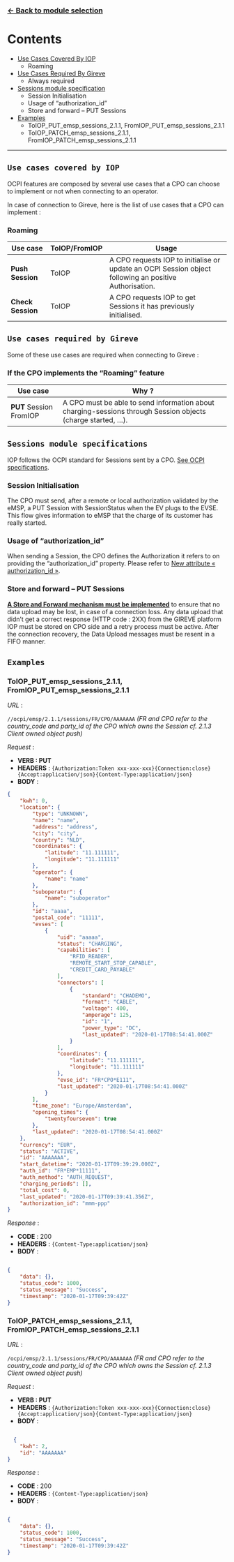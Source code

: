 ### [<- Back to module selection](cpo_edits.md)

# Contents

* [Use Cases Covered By IOP](#use-cases-covered-by-iop)
  - Roaming
* [Use Cases Required By Gireve](#use-cases-required-by-gireve)
  - Always required
* [Sessions module specification](#sessions-module-specifications)
  - Session Initialisation
  - Usage of “authorization_id”
  - Store and forward – PUT Sessions
* [Examples](#examples)
  - ToIOP_PUT_emsp_sessions_2.1.1, FromIOP_PUT_emsp_sessions_2.1.1
  - ToIOP_PATCH_emsp_sessions_2.1.1, FromIOP_PATCH_emsp_sessions_2.1.1

***


## `Use cases covered by IOP`

OCPI features are composed by several use cases that a CPO can choose to implement or not when connecting to an operator.

In case of connection to Gireve, here is the list of use cases that a CPO can implement :

### Roaming

| Use case | ToIOP/FromIOP | Usage |
| ----------- | ----------- | ----------- |
| **Push Session** | ToIOP | A CPO requests IOP to initialise or update an OCPI Session object following an positive Authorisation. |
| **Check Session** | ToIOP | A CPO requests IOP to get Sessions it has previously initialised. |

## `Use cases required by Gireve`

Some of these use cases are required when connecting to Gireve :

### If the CPO implements the “Roaming” feature

| Use case | Why ? |
| ----------- | ----------- |
| **PUT** Session FromIOP | A CPO must be able to send information about charging-sessions through Session objects (charge started, …). |

## `Sessions module specifications`

IOP follows the OCPI standard for Sessions sent by a CPO. [See OCPI specifications](https://github.com/ocpi/ocpi/blob/release-2.1.1-bugfixes/mod_sessions.md).

### Session Initialisation

The CPO must send, after a remote or local authorization validated by the eMSP, a PUT Session with SessionStatus when the EV plugs to the EVSE.
This flow gives information to eMSP that the charge of its customer has really started.

### Usage of “authorization_id”

When sending a Session, the CPO defines the Authorization it refers to on providing the “authorization_id” property. Please refer to [New attribute « authorization_id »](integration_guidelines.md).

### Store and forward – PUT Sessions

**<ins>A [Store and Forward mechanism](q&a.md/#store-and-forward-mechanism) must be implemented</ins>** to ensure that no data upload may be lost, in case of a connection loss. Any data upload that didn’t get a correct response (HTTP code : 2XX) from the GIREVE platform IOP must be stored on CPO side and a retry process must be active. After the connection recovery, the Data Upload messages must be resent in a FIFO manner.

## `Examples`

### ToIOP_PUT_emsp_sessions_2.1.1, FromIOP_PUT_emsp_sessions_2.1.1

*URL* :

`//ocpi/emsp/2.1.1/sessions/FR/CPO/AAAAAAA`
*(FR and CPO refer to the country_code and party_id of the CPO which owns the Session cf. 2.1.3 Client owned object push)*

*Request* :

- **VERB : PUT**
- **HEADERS** : `{Authorization:Token xxx-xxx-xxx}{Connection:close}{Accept:application/json}{Content-Type:application/json}`
- **BODY** :
```json
{
    "kwh": 0,
    "location": {
        "type": "UNKNOWN",
        "name": "name",
        "address": "address",
        "city": "city",
        "country": "NLD",
        "coordinates": {
            "latitude": "11.111111",
            "longitude": "11.111111"
        },
        "operator": {
            "name": "name"
        },
        "suboperator": {
            "name": "suboperator"
        },
        "id": "aaaa",
        "postal_code": "11111",
        "evses": [
            {
                "uid": "aaaaa",
                "status": "CHARGING",
                "capabilities": [
                    "RFID_READER",
                    "REMOTE_START_STOP_CAPABLE",
                    "CREDIT_CARD_PAYABLE"
                ],
                "connectors": [
                    {
                        "standard": "CHADEMO",
                        "format": "CABLE",
                        "voltage": 400,
                        "amperage": 125,
                        "id": "1",
                        "power_type": "DC",
                        "last_updated": "2020-01-17T08:54:41.000Z"
                    }
                ],
                "coordinates": {
                    "latitude": "11.111111",
                    "longitude": "11.111111"
                },
                "evse_id": "FR*CPO*E111",
                "last_updated": "2020-01-17T08:54:41.000Z"
            }
        ],
        "time_zone": "Europe/Amsterdam",
        "opening_times": {
            "twentyfourseven": true
        },
        "last_updated": "2020-01-17T08:54:41.000Z"
    },
    "currency": "EUR",
    "status": "ACTIVE",
    "id": "AAAAAAA",
    "start_datetime": "2020-01-17T09:39:29.000Z",
    "auth_id": "FR*EMP*11111",
    "auth_method": "AUTH_REQUEST",
    "charging_periods": [],
    "total_cost": 0,
    "last_updated": "2020-01-17T09:39:41.356Z",
    "authorization_id": "mmm-ppp"
}

```
  

*Response* :

- **CODE** : 200
- **HEADERS** : `{Content-Type:application/json}`
- **BODY** :  
```json

{
    "data": {},
    "status_code": 1000,
    "status_message": "Success",
    "timestamp": "2020-01-17T09:39:42Z"
}

```

### ToIOP_PATCH_emsp_sessions_2.1.1, FromIOP_PATCH_emsp_sessions_2.1.1

*URL* :

`/ocpi/emsp/2.1.1/sessions/FR/CPO/AAAAAAA`
*(FR and CPO refer to the country_code and party_id of the CPO which owns the Session cf. 2.1.3 Client owned object push)*

*Request* :

- **VERB : PUT**
- **HEADERS** : `{Authorization:Token xxx-xxx-xxx}{Connection:close}{Accept:application/json}{Content-Type:application/json}`
- **BODY** :
```json

  {
    "kwh": 2,
    "id": "AAAAAAA"
}

```

*Response* :

- **CODE** : 200
- **HEADERS** : `{Content-Type:application/json}`
- **BODY** :  
```json

{
    "data": {},
    "status_code": 1000,
    "status_message": "Success",
    "timestamp": "2020-01-17T09:39:42Z"
}

```
